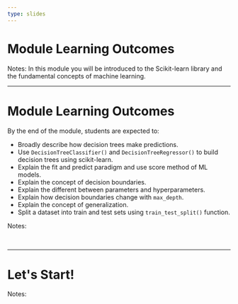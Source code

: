 ```yaml
---
type: slides
---
```


# Module Learning Outcomes

Notes: In this module you will be introduced to the Scikit-learn library and the fundamental concepts of machine learning. 


---

# Module Learning Outcomes

By the end of the module, students are expected to:

- Broadly describe how decision trees make predictions.
- Use `DecisionTreeClassifier()` and `DecisionTreeRegressor()` to build decision trees using scikit-learn.
- Explain the fit and predict paradigm and use score method of ML models.
- Explain the concept of decision boundaries.
- Explain the different between parameters and hyperparameters.
- Explain how decision boundaries change with `max_depth`.
- Explain the concept of generalization.
- Split a dataset into train and test sets using `train_test_split()` function.

Notes: 

<br>

---

# Let's Start!

Notes:

<br>
